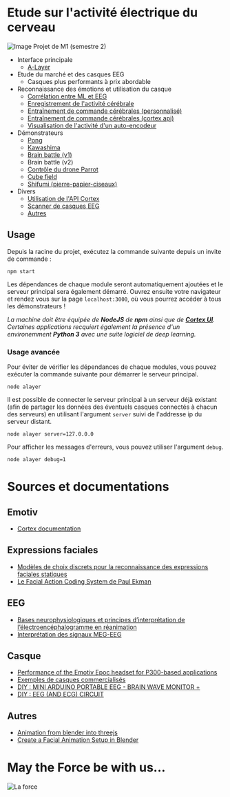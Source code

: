 # Etude sur l'activité électrique du cerveau

![Image](https://github.com/lowlighter/brain/blob/master/miscelleanous/imgs/alayer.png)
Projet de M1 (semestre 2)
* Interface principale
    * [A-Layer](https://github.com/lowlighter/brain/tree/master/alayer)
* Etude du marché et des casques EEG
    * Casques plus performants à prix abordable
* Reconnaissance des émotions et utilisation du casque
    * [Corrélation entre ML et EEG](https://github.com/lowlighter/brain/tree/master/emotions)
    * [Enregistrement de l'activité cérébrale](https://github.com/lowlighter/brain/tree/master/recording)
    * [Entraînement de commande cérébrales (personnalisé)](https://github.com/lowlighter/brain/tree/master/training2)
    * [Entraînement de commande cérébrales (cortex api)](https://github.com/lowlighter/brain/tree/master/training)
    * [Visualisation de l'activité d'un auto-encodeur](https://github.com/lowlighter/brain/tree/master/prediction)
* Démonstrateurs
    * [Pong](https://github.com/lowlighter/brain/tree/master/pong)
    * [Kawashima](https://github.com/lowlighter/brain/tree/master/kawashima)
    * [Brain battle (v1)](https://github.com/lowlighter/brain/tree/master/battle1)
    * Brain battle (v2)
    * [Contrôle du drone Parrot](https://github.com/lowlighter/brain/tree/master/parrot)
    * [Cube field](https://github.com/lowlighter/brain/tree/master/cubefield)
    * [Shifumi (pierre-papier-ciseaux)](https://github.com/lowlighter/brain/tree/master/shifumi)
* Divers
    * [Utilisation de l'API Cortex](https://github.com/lowlighter/brain/tree/master/miscelleanous/cortex)
    * [Scanner de casques EEG](https://github.com/lowlighter/brain/tree/master/miscelleanous/scanner)
    * [Autres](https://github.com/lowlighter/brain/tree/master/miscelleanous)
    


## Usage
Depuis la racine du projet, exécutez la commande suivante depuis un invite de commande :
```
npm start
```
Les dépendances de chaque module seront automatiquement ajoutées et le serveur principal sera également démarré.
Ouvrez ensuite votre navigateur et rendez vous sur la page `localhost:3000`, où vous pourrez accéder à tous les démonstrateurs !

*La machine doit être équipée de **NodeJS** de **npm** ainsi que de [**Cortex UI**](https://www.emotiv.com/developer/). Certaines applications recquiert également la présence d'un environemment **Python 3** avec une suite logiciel de deep learning.*

### Usage avancée
Pour éviter de vérifier les dépendances de chaque modules, vous pouvez exécuter la commande suivante pour démarrer le serveur principal.
```
node alayer
```

Il est possible de connecter le serveur principal à un serveur déjà existant (afin de partager les données des éventuels casques connectés à chacun des serveurs) en utilisant l'argument `server` suivi de l'addresse ip du serveur distant.
```
node alayer server=127.0.0.0
```

Pour afficher les messages d'erreurs, vous pouvez utiliser l'argument `debug`.
```
node alayer debug=1
```

# Sources et documentations

## Emotiv
* [Cortex documentation](https://emotiv.github.io/cortex-docs/)

## Expressions faciales
* [Modèles de choix discrets pour la reconnaissance des expressions faciales statiques](https://infoscience.epfl.ch/record/183003/files/ExpressionsFaciales.pdf)
* [Le Facial Action Coding System de Paul Ekman](http://www.la-communication-non-verbale.com/2013/03/facial-action-coding-system-6734.html)

## EEG
* [Bases neurophysiologiques et principes d’interprétation de l’électroencéphalogramme en réanimation](https://www.srlf.org/wp-content/uploads/2015/11/0710-Reanimation-Vol16-N6-p546_552.pdf)
* [Interprétation des signaux MEG-EEG](http://www.labos.upmc.fr/center-meg/media/meegirmf2003/BRNeurophysio.pdf)

## Casque
* [Performance of the Emotiv Epoc headset for P300-based applications](https://biomedical-engineering-online.biomedcentral.com/articles/10.1186/1475-925X-12-56)
* [Exemples de casques commercialisés](https://www.diygenius.com/hacking-your-brain-waves/)
* [DIY : MINI ARDUINO PORTABLE EEG - BRAIN WAVE MONITOR +](http://www.instructables.com/id/Mini-Arduino-Portable-EEG-Brain-Wave-Monitor-/)
* [DIY : EEG (AND ECG) CIRCUIT](http://www.instructables.com/id/DIY-EEG-and-ECG-Circuit/)

## Autres
* [Animation from blender into threejs](http://unboring.net/workflows/animation.html)
* [Create a Facial Animation Setup in Blender](https://cgi.tutsplus.com/tutorials/create-a-facial-animation-setup-in-blender-part-1--cg-32251)

# May the Force be with us...
![La force](https://github.com/lowlighter/brain/blob/master/miscelleanous/imgs/demo.png)
